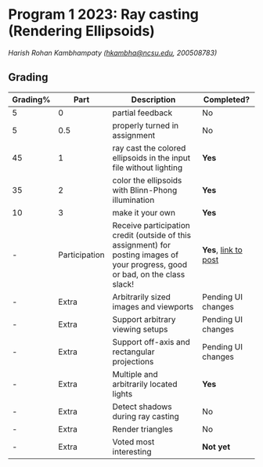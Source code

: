 # Program 1 2023: Ray casting (Rendering Ellipsoids)
_Harish Rohan Kambhampaty (hkambha@ncsu.edu, 200508783)_

## Grading
| Grading% | Part          | Description                                                                                                                     | Completed?                                                                                |
|----------|---------------|---------------------------------------------------------------------------------------------------------------------------------|-------------------------------------------------------------------------------------------|
| 5        | 0             | partial feedback                                                                                                                | No                                                                                        |
| 5        | 0.5           | properly turned in assignment                                                                                                   | No                                                                                        |
| 45       | 1             | ray cast the colored ellipsoids in the input file without lighting                                                              | **Yes**                                                                                   |
| 35       | 2             | color the ellipsoids with Blinn-Phong illumination                                                                              | **Yes**                                                                                   |
| 10       | 3             | make it your own                                                                                                                | **Yes**                                                                                   |
| -        | Participation | Receive participation credit (outside of this assignment) for posting images of your progress, good or bad, on the class slack! | **Yes**, [link to post](https://cgclass.slack.com/archives/C01E7MQUWQY/p1694056283692389) |
| -        | Extra         | Arbitrarily sized images and viewports                                                                                          | Pending UI changes                                                                        |
| -        | Extra         | Support arbitrary viewing setups                                                                                                | Pending UI changes                                                                        |
| -        | Extra         | Support off-axis and rectangular projections                                                                                    | Pending UI changes                                                                        |
| -        | Extra         | Multiple and arbitrarily located lights                                                                                         | **Yes**                                                                                   |
| -        | Extra         | Detect shadows during ray casting                                                                                               | No                                                                                        |
| -        | Extra         | Render triangles                                                                                                                | No                                                                                        |
| -        | Extra         | Voted most interesting                                                                                                          | **Not yet**                                                                               |
